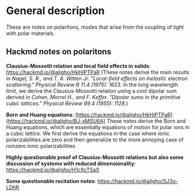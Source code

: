 # General description 
These are notes on polaritons, modes that arise from the coupling of light with polar materials. 

## Hackmd notes on polaritons

**Clausius-Mossotti relation and local field effects in solids**: https://hackmd.io/@aligho/HkHIPTPaR (These notes derive the main results in *Nagel, S. R., and T. A. Witten Jr. "Local-field effects on inelastic electron scattering." Physical Review B 11.4 (1975): 1623.* In the long wavelength limit, we derive the Clausius-Mossotti relation using a cool dipolar sum derived in *Cohen, Morrel H., and F. Keffer. "Dipolar sums in the primitive cubic lattices." Physical Review 99.4 (1955): 1128.*)

**Born and Huang equations**: [https://hackmd.io/@aligho/HkHIPTPaR](https://hackmd.io/@aligho/BJ-xMSU6A) These notes derive the Born and Huang equations, which are essentially equations of motion for polar ions in a cubic lattice. We first derive the equations in the case where ionic polarizabilities are zero and then generalize to the more annoying case of nonzero ionic polarizabilities. 

**Highly questionable proof of Clausius-Mossotti relations but also some discussion of systems with reduced dimensionality**: https://hackmd.io/@aligho/H1cXcTSa0

**Some questionable recitation notes**: https://hackmd.io/@aligho/SJ3o-LDhR
